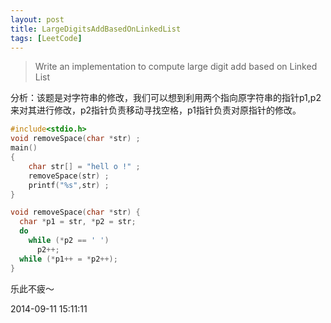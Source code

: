 ```yaml
---
layout: post
title: LargeDigitsAddBasedOnLinkedList
tags: [LeetCode]
---
```


> Write an implementation to compute large digit add based on Linked List
> 
> 

分析：该题是对字符串的修改，我们可以想到利用两个指向原字符串的指针p1,p2来对其进行修改，p2指针负责移动寻找空格，p1指针负责对原指针的修改。

```c
#include<stdio.h>
void removeSpace(char *str) ;
main()
{
    char str[] = "hell o !" ;
    removeSpace(str) ;
    printf("%s",str) ;
}

void removeSpace(char *str) {
  char *p1 = str, *p2 = str;
  do 
    while (*p2 == ' ')
      p2++;
  while (*p1++ = *p2++);
}
```


乐此不疲～

2014-09-11 15:11:11
